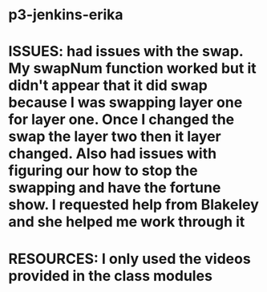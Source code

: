 # p3-jenkins-erika

# ISSUES: had issues with the swap. My swapNum function worked but it didn't appear that it did swap because I was swapping layer one for layer one. Once I changed the swap the layer two then it layer changed. Also had issues with figuring our how to stop the swapping and have the fortune show. I requested help from Blakeley and she helped me work through it

# RESOURCES: I only used the videos provided in the class modules
